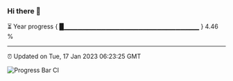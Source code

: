 ### Hi there 👋

⏳ Year progress { █▁▁▁▁▁▁▁▁▁▁▁▁▁▁▁▁▁▁▁▁▁▁▁▁▁▁▁▁▁ } 4.46 %

---

⏰ Updated on Tue, 17 Jan 2023 06:23:25 GMT

![Progress Bar CI](https://github.com/ZhaoGui/ZhaoGui/workflows/Progress%20Bar%20CI/badge.svg)
